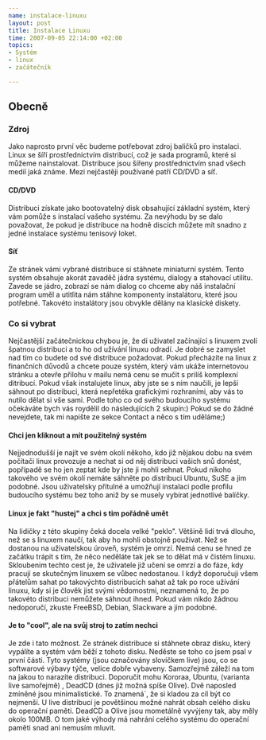 ```yaml
--- 
name: instalace-linuxu
layout: post
title: Instalace Linuxu
time: 2007-09-05 22:14:00 +02:00
topics: 
- Systém
- linux
- začátečník

---
```

## Obecně


### Zdroj


Jako naprosto první věc budeme potřebovat zdroj baličků pro instalaci. Linux se šíří prostřednictvím distribucí, což je sada programů, které si můžeme nainstalovat. Distribuce jsou šířeny prostřednictvím snad všech medíí jaká známe. Mezi nejčastěji používané patří CD/DVD a síť.

#### CD/DVD


Distribuci získate jako bootovatelný disk obsahující základní systém, který vám pomůže s instalací vašeho systému. Za nevýhodu by se dalo považovat, že pokud je distribuce na hodně discích můžete mít snadno z jedné instalace systému tenisový loket.


#### Síť


Ze stránek vámi vybrané distribuce si stáhnete miniaturní systém. Tento systém obsahuje akorát zavaděč jádra systému, dialogy a stahovací utilitu. Zavede se jádro, zobrazí se nám dialog co chceme aby náš instalační program uměl a utitlita nám stáhne komponenty instalátoru, které jsou potřebné. Takovéto instalátory jsou obvykle dělány na klasické diskety.


### Co si vybrat


Nejčastější začátečnickou chybou je, že di uživatel začínající s linuxem zvolí špatnou distribuci a to ho od užívání linuxu odradí. Je dobré se zamyslet nad tím co budete od své distribuce požadovat. Pokud přecházíte na linux z finančních důvodů a chcete pouze systém, který vám ukáže internetovou stránku a otevře přilohu v mailu nemá cenu se mučit s prilíš komplexní ditribucí. Pokud však instalujete linux, aby jste se s ním naučili, je lepší sáhnout po distribuci, která nepřetéka grafickými rozhraními, aby vás to nutilo dělat si vše sami. Podle toho co od svého budoucího systému očekáváte bych vás roydělil do následujících 2 skupin:) Pokud se do žádné nevejdete, tak mi napište ze sekce Contact a něco s tím uděláme;)

#### Chci jen kliknout a mít použitelný systém


Nejjednodušší je najít ve svém okolí někoho, kdo již nějakou dobu na svém počítači linux provozuje a nechat si od něj distribuci vašich snů donést, popřípadě se ho jen zeptat kde by jste ji mohli sehnat. Pokud nikoho takového ve svém okolí nemáte sáhněte po distribuci Ubuntu, SuSE a jim podobné. Jsou uživatelsky přítulné a umožňují instalaci podle profilu budoucího systému bez toho aniž by se musely vybírat jednotlivé balíčky.


#### Linux je fakt "hustej" a chci s tim pořádně umět


Na lidičky z této skupiny čeká docela velké "peklo". Většině lidí trvá dlouho, než se s linuxem naučí, tak aby ho mohli obstojně používat. Než se dostanou na uživatelskou úroveň, systém je omrzí. Nemá cenu se hned ze začátku trápit s tím, že něco neděláte tak jek se to dělat má v čistém linuxu. Skloubenim techto cest je, že uživatele již učení se omrzí a do fáze, kdy pracují se skutečným linuxem se vůbec nedostanou. I když doporučuji všem přátelům sahat po takovýchto distribucích sahat až tak po roce užívání linuxu, kdy si je člověk jist svými vědomostmi, neznamená to, že po takovéto distribuci nemůžete sáhnout ihned. Pokud vám nikdo žádnou nedoporučí, zkuste FreeBSD, Debian, Slackware a jim podobné.


#### Je to "cool", ale na svůj stroj to zatím nechci


Je zde i tato možnost. Ze stránek distribuce si stáhnete obraz disku, který vypálíte a systém vám běží z tohoto disku. Neděste se toho co jsem psal v první části. Tyto systémy (jsou označovány slovíčkem live) jsou, co se softwarové výbavy týče, velice dobře vybaveny. Samozřejmě záleží na tom na jakou to narazíte distribuci. Doporučit mohu Kororaa, Ubuntu, (varianta live samořejmě) , DeadCD (dnes již možná spíše Olive). Dvě naposled zmíněné jsou minimalistické. To znamená´, že si kladou za cíl být co nejmenší. U live distribucí je povětšinou možné nahrát obsah celého disku do operační paměti. DeadCD a Olive jsou mometálně vyvýjeny tak, aby měly okolo 100MB. O tom jaké výhody má nahrání celého systému do operační paměti snad ani nemusím mluvit.
